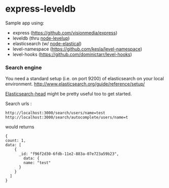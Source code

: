 express-leveldb
===============

Sample app using:
+ express (https://github.com/visionmedia/express)
+ leveldb (thru [node-levelup](https://github.com/rvagg/node-levelup))
+ elasticsearch (w/ [node-elastical](https://github.com/rgrove/node-elastical))
+ level-namespace (https://github.com/kesla/level-namespace)
+ level-hooks (https://github.com/dominictarr/level-hooks)

### Search engine

You need a standard setup (i.e. on port 9200) of elasticsearch on your local environment.
http://www.elasticsearch.org/guide/reference/setup/

[Elasticsearch-head](https://github.com/mobz/elasticsearch-head) might be pretty useful too to get started.

Search urls : 
```
http://localhost:3000/search/users/name=test
http://localhost:3000/search/autocomplete/users/name=t
```
would returns
```
{
count: 1,
data: [
    {
      _id: "f96f2d30-6fdb-11e2-883a-07e723a59b23",
        data: {
        name: "test"
      }
    }
  ]
}
```
